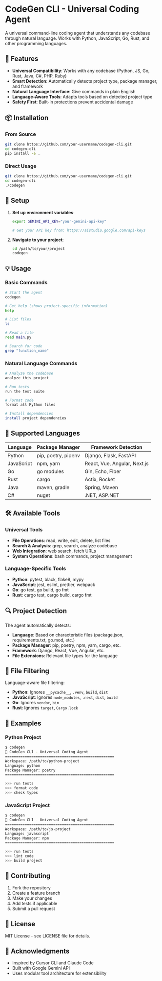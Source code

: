 # CodeGen CLI - Universal Coding Agent

A universal command-line coding agent that understands any codebase through natural language. Works with Python, JavaScript, Go, Rust, and other programming languages.

## 🚀 Features

- **Universal Compatibility**: Works with any codebase (Python, JS, Go, Rust, Java, C#, PHP, Ruby)
- **Smart Detection**: Automatically detects project type, package manager, and framework
- **Natural Language Interface**: Give commands in plain English
- **Language-Aware Tools**: Adapts tools based on detected project type
- **Safety First**: Built-in protections prevent accidental damage

## 📦 Installation

### From Source

```bash
git clone https://github.com/your-username/codegen-cli.git
cd codegen-cli
pip install -e .
```

### Direct Usage

```bash
git clone https://github.com/your-username/codegen-cli.git
cd codegen-cli
./codegen
```

## 🔧 Setup

1. **Set up environment variables**:

   ```bash
   export GEMINI_API_KEY="your-gemini-api-key"

   # Get your API key from: https://aistudio.google.com/api-keys
   ```

2. **Navigate to your project**:
   ```bash
   cd /path/to/your/project
   codegen
   ```

## 💡 Usage

### Basic Commands

```bash
# Start the agent
codegen

# Get help (shows project-specific information)
help

# List files
ls

# Read a file
read main.py

# Search for code
grep "function_name"
```

### Natural Language Commands

```bash
# Analyze the codebase
analyze this project

# Run tests
run the test suite

# Format code
format all Python files

# Install dependencies
install project dependencies
```

## 🎯 Supported Languages

| Language   | Package Manager     | Framework Detection          |
| ---------- | ------------------- | ---------------------------- |
| Python     | pip, poetry, pipenv | Django, Flask, FastAPI       |
| JavaScript | npm, yarn           | React, Vue, Angular, Next.js |
| Go         | go modules          | Gin, Echo, Fiber             |
| Rust       | cargo               | Actix, Rocket                |
| Java       | maven, gradle       | Spring, Maven                |
| C#         | nuget               | .NET, ASP.NET                |

## 🛠️ Available Tools

### Universal Tools

- **File Operations**: read, write, edit, delete, list files
- **Search & Analysis**: grep, search, analyze codebase
- **Web Integration**: web search, fetch URLs
- **System Operations**: bash commands, project management

### Language-Specific Tools

- **Python**: pytest, black, flake8, mypy
- **JavaScript**: jest, eslint, prettier, webpack
- **Go**: go test, go build, go fmt
- **Rust**: cargo test, cargo build, cargo fmt

## 🔍 Project Detection

The agent automatically detects:

- **Language**: Based on characteristic files (package.json, requirements.txt, go.mod, etc.)
- **Package Manager**: pip, poetry, npm, yarn, cargo, etc.
- **Framework**: Django, React, Vue, Angular, etc.
- **File Extensions**: Relevant file types for the language

## 📁 File Filtering

Language-aware file filtering:

- **Python**: Ignores `__pycache__`, `.venv`, `build`, `dist`
- **JavaScript**: Ignores `node_modules`, `.next`, `dist`, `build`
- **Go**: Ignores `vendor`, `bin`
- **Rust**: Ignores `target`, `Cargo.lock`

## 🚀 Examples

### Python Project

```bash
$ codegen
🚀 CodeGen CLI - Universal Coding Agent
==================================================
Workspace: /path/to/python-project
Language: python
Package Manager: poetry
==================================================

>>> run tests
>>> format code
>>> check types
```

### JavaScript Project

```bash
$ codegen
🚀 CodeGen CLI - Universal Coding Agent
==================================================
Workspace: /path/to/js-project
Language: javascript
Package Manager: npm
==================================================

>>> run tests
>>> lint code
>>> build project
```

## 🤝 Contributing

1. Fork the repository
2. Create a feature branch
3. Make your changes
4. Add tests if applicable
5. Submit a pull request

## 📄 License

MIT License - see LICENSE file for details.

## 🙏 Acknowledgments

- Inspired by Cursor CLI and Claude Code
- Built with Google Gemini API
- Uses modular tool architecture for extensibility
